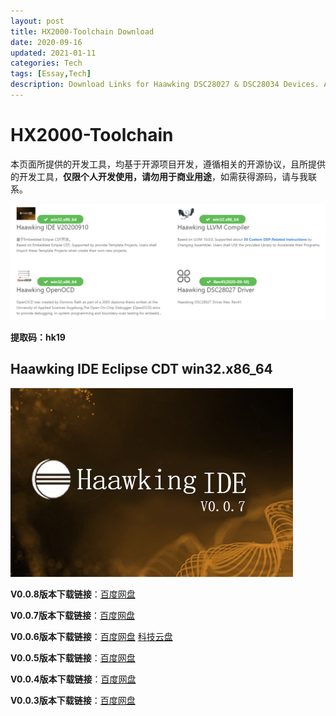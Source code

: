 ```yaml
---
layout: post
title: HX2000-Toolchain Download
date: 2020-09-16
updated: 2021-01-11
categories: Tech
tags: [Essay,Tech]
description: Download Links for Haawking DSC28027 & DSC28034 Devices. All Softwares are Developped Based Open Source Projects, And Just for Personal Usage.
---
```


# HX2000-Toolchain



本页面所提供的开发工具，均基于开源项目开发，遵循相关的开源协议，且所提供的开发工具，**仅限个人开发使用，请勿用于商业用途**，如需获得源码，请与我联系。

![HX2000 Toolchain](https://github.com/JunningWu/junningwu.github.io/raw/master/_posts/pics/haawking-toolchain.png)


**提取码：hk19**

## Haawking IDE Eclipse CDT win32.x86_64

![HX2000 Toolchain](https://github.com/JunningWu/junningwu.github.io/raw/master/_posts/pics/haawking-ide-v0.0.7.bmp)

**V0.0.8版本下载链接**：[百度网盘](https://pan.baidu.com/s/15va9cgQxwXAHgQ4CDakP0Q)

**V0.0.7版本下载链接**：[百度网盘](https://pan.baidu.com/s/1YOAMmb7RSJMePRyt6u5-xg)

**V0.0.6版本下载链接**：[百度网盘](https://pan.baidu.com/s/1kc-dgYhx0R4TD0c5cK5reA) [科技云盘](https://pan.cstcloud.cn/s/EfgSUnPZQlc)

**V0.0.5版本下载链接**：[百度网盘](https://pan.baidu.com/s/1SOeXZTXhNjp3gNM5sMMJCg)

**V0.0.4版本下载链接**：[百度网盘](https://pan.baidu.com/s/19SHadbY200SSs7vjmzocYg)

**V0.0.3版本下载链接**：[百度网盘](https://pan.baidu.com/s/1b05iN8j3W28yOyKgzYbyyA)

